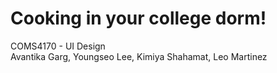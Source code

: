 # Cooking in your college dorm!
COMS4170 - UI Design \
Avantika Garg, Youngseo Lee, Kimiya Shahamat, Leo Martinez
